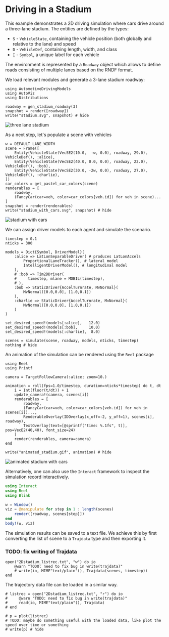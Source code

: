 # Driving in a Stadium

This example demonstrates a 2D driving simulation where cars drive around a three-lane stadium.
The entities are defined by the types:

- `S` - `VehicleState`, containing the vehicle position (both globally and relative to the lane) and speed 
- `D` - `VehicleDef`, containing length, width, and class
- `I` - `Symbol`, a unique label for each vehicle

The environment is represented by a `Roadway` object which 
allows to define roads consisting of multiple lanes based on the RNDF format.

We load relevant modules and generate a 3-lane stadium roadway:

```@example driving_in_circles
using AutomotiveDrivingModels
using AutoViz
using Distributions

roadway = gen_stadium_roadway(3)
snapshot = render([roadway])
write("stadium.svg", snapshot) # hide
```
![three lane stadium](stadium.svg)

As a next step, let's populate a scene with vehicles

```@example driving_in_circles
w = DEFAULT_LANE_WIDTH
scene = Frame([
    Entity(VehicleState(VecSE2(10.0,  -w, 0.0), roadway, 29.0), VehicleDef(), :alice),
    Entity(VehicleState(VecSE2(40.0, 0.0, 0.0), roadway, 22.0), VehicleDef(), :bob),
    Entity(VehicleState(VecSE2(30.0, -2w, 0.0), roadway, 27.0), VehicleDef(), :charlie),
])
car_colors = get_pastel_car_colors(scene)
renderables = [
    roadway,
    (FancyCar(car=veh, color=car_colors[veh.id]) for veh in scene)...
]
snapshot = render(renderables)
write("stadium_with_cars.svg", snapshot) # hide
```
![stadium with cars](stadium_with_cars.svg)

We can assign driver models to each agent and simulate the scenario.

```@example driving_in_circles
timestep = 0.1
nticks = 300

models = Dict{Symbol, DriverModel}(
    :alice => LatLonSeparableDriver( # produces LatLonAccels
        ProportionalLaneTracker(), # lateral model
        IntelligentDriverModel(), # longitudinal model
    ),
    # :bob => Tim2DDriver(
    #     timestep, mlane = MOBIL(timestep),
    # ),
    :bob => StaticDriver{AccelTurnrate, MvNormal}(
        MvNormal([0.0,0.0], [1.0,0.1])
    ),
    :charlie => StaticDriver{AccelTurnrate, MvNormal}(
        MvNormal([0.0,0.0], [1.0,0.1])
    )
)

set_desired_speed!(models[:alice],   12.0)
set_desired_speed!(models[:bob],     10.0)
set_desired_speed!(models[:charlie],  8.0)

scenes = simulate(scene, roadway, models, nticks, timestep)
nothing # hide
```

An animation of the simulation can be rendered using the `Reel` package

```@example driving_in_circles
using Reel
using Printf

camera = TargetFollowCamera(:alice; zoom=10.)

animation = roll(fps=1.0/timestep, duration=nticks*timestep) do t, dt
    i = Int(floor(t/dt)) + 1
    update_camera!(camera, scenes[i])
    renderables = [
        roadway,
        (FancyCar(car=veh, color=car_colors[veh.id]) for veh in scenes[i])...,
        RenderableOverlay(IDOverlay(x_off=-2, y_off=1), scenes[i], roadway),
        TextOverlay(text=[@sprintf("time: %.1fs", t)], pos=VecE2(40,40), font_size=24)
    ]
    render(renderables, camera=camera)
end

write("animated_stadium.gif", animation) # hide
```

![animated stadium with cars](animated_stadium.gif)

Alternatively, one can also use the `Interact` framework to inspect the simulation record interactively.

```julia
using Interact
using Reel
using Blink

w = Window()
viz = @manipulate for step in 1 : length(scenes)
    render([roadway, scenes[step]])
end
body!(w, viz)
```

The simulation results can be saved to a text file. We achieve this by first converting the list of scene to a `Trajdata` type and then exporting it.


### TODO: fix writing of Trajdata
```@example driving_in_circles
open("2Dstadium_listrec.txt", "w") do io
    @warn "TODO: need to fix bug in write(trajdata)"
    # write(io, MIME"text/plain"(), Trajdata(scenes, timestep))
end
```
The trajectory data file can be loaded in a similar way.

```@example driving_in_circles
# listrec = open("2Dstadium_listrec.txt", "r") do io
#     @warn "TODO: need to fix bug in write(trajdata)"
#     read(io, MIME"text/plain"(), Trajdata)
# end

# p = plot(listrec)
# TODO: maybe do something useful with the loaded data, like plot the speed over time or something
# write(p) # hide
```

